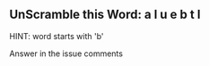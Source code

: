 UnScramble this Word: a l u e b t l
----------

HINT: word starts with 'b'

Answer in the issue comments
